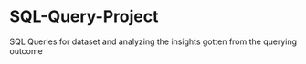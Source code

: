 # SQL-Query-Project
SQL Queries for dataset and analyzing the insights gotten from the querying outcome
